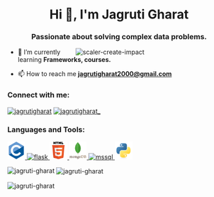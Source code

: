 <h1 align="center">Hi 👋, I'm Jagruti Gharat</h1>
<h3 align="center">Passionate about solving complex data problems.</h3>

<img align="right" alt="scaler-create-impact" width="350" src="https://media.tenor.com/PP9v7VIs6R4AAAAd/scaler-create-impact.gif">

- 🌱 I’m currently learning **Frameworks, courses.**

- 📫 How to reach me **jagrutigharat2000@gmail.com**

<h3 align="left">Connect with me:</h3>
<p align="left">
<a href="https://linkedin.com/in/jagrutigharat" target="blank"><img align="center" src="https://raw.githubusercontent.com/rahuldkjain/github-profile-readme-generator/master/src/images/icons/Social/linked-in-alt.svg" alt="jagrutigharat" height="30" width="40" /></a>
<a href="https://instagram.com/jagrutigharat_" target="blank"><img align="center" src="https://raw.githubusercontent.com/rahuldkjain/github-profile-readme-generator/master/src/images/icons/Social/instagram.svg" alt="jagrutigharat_" height="30" width="40" /></a>
</p>

<h3 align="left">Languages and Tools:</h3>
<p align="left"> <a href="https://www.cprogramming.com/" target="_blank" rel="noreferrer"> <img src="https://raw.githubusercontent.com/devicons/devicon/master/icons/c/c-original.svg" alt="c" width="40" height="40"/> </a> <a href="https://flask.palletsprojects.com/" target="_blank" rel="noreferrer"> <img src="https://www.vectorlogo.zone/logos/pocoo_flask/pocoo_flask-icon.svg" alt="flask" width="40" height="40"/> </a> <a href="https://www.w3.org/html/" target="_blank" rel="noreferrer"> <img src="https://raw.githubusercontent.com/devicons/devicon/master/icons/html5/html5-original-wordmark.svg" alt="html5" width="40" height="40"/> </a> <a href="https://www.mongodb.com/" target="_blank" rel="noreferrer"> <img src="https://raw.githubusercontent.com/devicons/devicon/master/icons/mongodb/mongodb-original-wordmark.svg" alt="mongodb" width="40" height="40"/> </a> <a href="https://www.microsoft.com/en-us/sql-server" target="_blank" rel="noreferrer"> <img src="https://www.svgrepo.com/show/303229/microsoft-sql-server-logo.svg" alt="mssql" width="40" height="40"/> </a> <a href="https://www.python.org" target="_blank" rel="noreferrer"> <img src="https://raw.githubusercontent.com/devicons/devicon/master/icons/python/python-original.svg" alt="python" width="40" height="40"/> </a> </p>

<p><img align="left" src="https://github-readme-stats.vercel.app/api/top-langs?username=jagruti-gharat&show_icons=true&locale=en&layout=compact" alt="jagruti-gharat" /></p>

<p>&nbsp;<img align="center" src="https://github-readme-stats.vercel.app/api?username=jagruti-gharat&show_icons=true&locale=en" alt="jagruti-gharat" /></p>

<p><img align="center" src="https://github-readme-streak-stats.herokuapp.com/?user=jagruti-gharat&" alt="jagruti-gharat" /></p>
